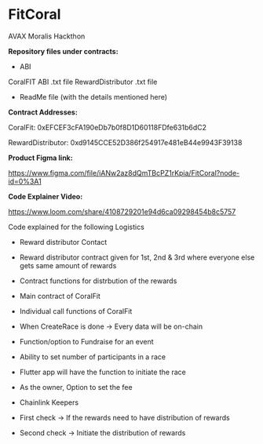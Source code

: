 # FitCoral
AVAX Moralis Hackthon


**Repository files under contracts:**

- ABI

CoralFIT ABI .txt file
RewardDistributor .txt file

- ReadMe file (with the details mentioned here)

**Contract Addresses:**

CoralFit: 0xEFCEF3cFA190eDb7b0f8D1D60118FDfe631b6dC2

RewardDistributor: 0xd9145CCE52D386f254917e481eB44e9943F39138


**Product Figma link:**

https://www.figma.com/file/iANw2az8dQmTBcPZ1rKpia/FitCoral?node-id=0%3A1


**Code Explainer Video:**

https://www.loom.com/share/4108729201e94d6ca09298454b8c5757

Code explained for the following Logistics

* Reward distributor Contact
* Reward distributor contract given for 1st, 2nd & 3rd where everyone else gets same amount of rewards
* Contract functions for distrbution of the rewards

* Main contract of CoralFit
* Individual call functions of CoralFit
* When CreateRace is done -> Every data will be on-chain
* Function/option to Fundraise for an event
* Ability to set number of participants in a race

* Flutter app will have the function to initiate the race
* As the owner, Option to set the fee

* Chainlink Keepers 
* First check -> If the rewards need to have distribution of rewards
* Second check -> Initiate the distribution of rewards
